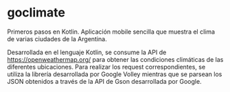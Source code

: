 # goclimate
Primeros pasos en Kotlin. Aplicación mobile sencilla que muestra el clima de varias ciudades de la Argentina.

Desarrollada en el lenguaje Kotlin, se consume la API de https://openweathermap.org/ para obtener las condiciones climáticas de las diferentes ubicaciones.
Para realizar los request correspondientes, se utiliza la librería desarrollada por Google Volley mientras que se parsean los JSON obtenidos a través de la API de Gson desarrollada por Google. 
